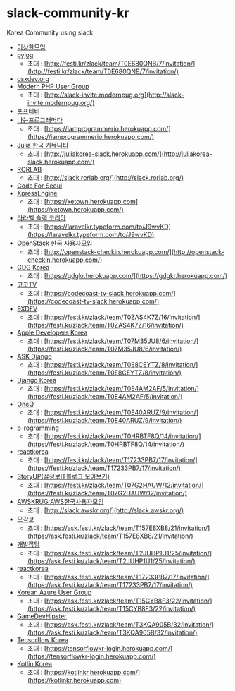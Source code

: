 # slack-community-kr
Korea Community using slack


- [이상한모임](https://weirdmeetup.slack.com)
- [pyjog](https://pyjog.slack.com)
  - 초대 : [http://festi.kr/zlack/team/T0E680QNB/7/invitation/](http://festi.kr/zlack/team/T0E680QNB/7/invitation/)
- [osxdev.org](osxdevorg.slack.com)
- [Modern PHP User Group](https://modernpug.slack.com/)
  - 초대 : [http://slack-invite.modernpug.org](http://slack-invite.modernpug.org/)
- [포프티비](popetv.slack.com)
- [나는프로그래머다](https://iamprogrammerio.slack.com)
  - 초대 : [https://iamprogrammerio.herokuapp.com/](https://iamprogrammerio.herokuapp.com/)
- [Julia 한국 커뮤니티](https://juliakorea.slack.com/)
  - 초대 : [http://juliakorea-slack.herokuapp.com/](http://juliakorea-slack.herokuapp.com/)
- [RORLAB](https://rorlab.slack.com)
  - 초대 : [http://slack.rorlab.org/](http://slack.rorlab.org/)
- [Code For Seoul](https://codeforseoul.slack.com)
- [XpressEngine](https://xetown.slack.com)
  - 초대 : [https://xetown.herokuapp.com](https://xetown.herokuapp.com/)
- [라라벨 슬랙 코리아](https://laravelkorea.slack.com)
  - 초대 : [https://laravelkr.typeform.com/to/J9wvKD](https://laravelkr.typeform.com/to/J9wvKD)
- [OpenStack 한국 사용자모임](http://openstack.or.kr/)
  - 초대 : [http://openstack-checkin.herokuapp.com/](http://openstack-checkin.herokuapp.com/)
- [GDG Korea](https://gdgkr.slack.com)
  - 초대 : [https://gdgkr.herokuapp.com/](https://gdgkr.herokuapp.com/)
- [코코TV](https://codecoast-tv.slack.com/)
  - 초대 : [https://codecoast-tv-slack.herokuapp.com/](https://codecoast-tv-slack.herokuapp.com/)
- [9XDEV](https://9xd.slack.com/)
  - 초대 : [https://festi.kr/zlack/team/T0ZAS4K7Z/16/invitation/](https://festi.kr/zlack/team/T0ZAS4K7Z/16/invitation/)
- [Apple Developers Korea](https://appledevkr.slack.com/)
  - 초대 : [https://festi.kr/zlack/team/T07M35JU8/6/invitation/](https://festi.kr/zlack/team/T07M35JU8/6/invitation/)
- [ASK Django](https://askdjango.slack.com/)
  - 초대 : [https://festi.kr/zlack/team/T0E8CEYTZ/8/invitation/](https://festi.kr/zlack/team/T0E8CEYTZ/8/invitation/)
- [Django Korea](http://djangokorea.slack.com/)
  - 초대 : [https://festi.kr/zlack/team/T0E4AM2AF/5/invitation/](https://festi.kr/zlack/team/T0E4AM2AF/5/invitation/)
- [OneQ](http://oneq.slack.com/)
  - 초대 : [https://festi.kr/zlack/team/T0E40ARUZ/9/invitation/](https://festi.kr/zlack/team/T0E40ARUZ/9/invitation/)
- [p-rogramming](http://p-rogramming.slack.com/)
  - 초대 : [https://festi.kr/zlack/team/T0HRBTF8Q/14/invitation/](https://festi.kr/zlack/team/T0HRBTF8Q/14/invitation/)
- [reactkorea](http://reactkorea.slack.com/)
  - 초대 : [https://festi.kr/zlack/team/T17233PB7/17/invitation/](https://festi.kr/zlack/team/T17233PB7/17/invitation/)
- [StoryUP(꿀정보IT블로그 모아보기)](http://storyup.slack.com/)
  - 초대 : [https://festi.kr/zlack/team/T07G2HAUW/12/invitation/](https://festi.kr/zlack/team/T07G2HAUW/12/invitation/)
- [AWSKRUG:AWS한국사용자모임](https://awskrug.slack.com)
  - 초대 : [http://slack.awskr.org/](http://slack.awskr.org/)
- [모각코](http://mogaco.slack.com/)
  - 초대 : [https://ask.festi.kr/zlack/team/T157E8XB8/21/invitation/](https://ask.festi.kr/zlack/team/T157E8XB8/21/invitation/)
- [개발잡담](http://kdevtalk.slack.com/)
  - 초대 : [https://ask.festi.kr/zlack/team/T2JUHP1U1/25/invitation/](https://ask.festi.kr/zlack/team/T2JUHP1U1/25/invitation/)
- [reactkorea](http://reactkorea.slack.com/)
  - 초대 : [https://ask.festi.kr/zlack/team/T17233PB7/17/invitation/](https://ask.festi.kr/zlack/team/T17233PB7/17/invitation/)
- [Korean Azure User Group](http://krazure.slack.com/)
  - 초대 : [https://ask.festi.kr/zlack/team/T15CYB8F3/22/invitation/](https://ask.festi.kr/zlack/team/T15CYB8F3/22/invitation/)
- [GameDevHipster](http://game-dev-hipster-kr.slack.com/)
  - 초대 : [https://ask.festi.kr/zlack/team/T3KQA905B/32/invitation/](https://ask.festi.kr/zlack/team/T3KQA905B/32/invitation/)
- [Tensorflow Korea](https://tensorflowkr.slack.com/)
  - 초대 : [https://tensorflowkr-login.herokuapp.com/](https://tensorflowkr-login.herokuapp.com/)
- [Kotlin Korea](https://kotlinkr.slack.com/)
  - 초대 : [https://kotlinkr.herokuapp.com/](https://kotlinkr.herokuapp.com) 
